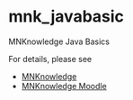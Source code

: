 # mnk_javabasic
MNKnowledge Java Basics

For details, please see 
* [MNKnowledge](http://www.mnknowledge.com/courses_en.html "Courses")
* [MNKnowledge Moodle](https://moodle.mnknowledge.com/ "Requires registration")
